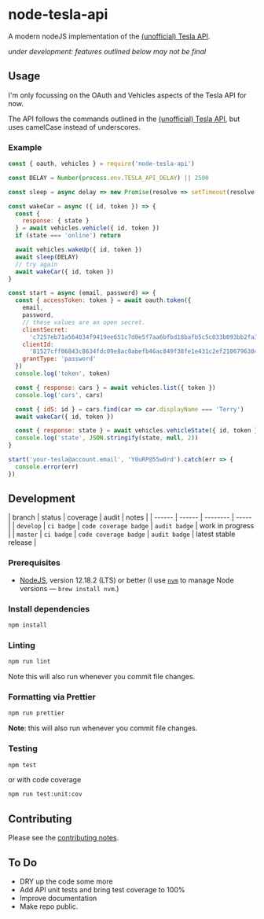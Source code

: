 # node-tesla-api

A modern nodeJS implementation of the [(unofficial) Tesla API](https://tesla-api.timdorr.com).

_under development: features outlined below may not be final_

## Usage

I'm only focussing on the OAuth and Vehicles aspects of the Tesla API for now.

The API follows the commands outlined in the [(unofficial) Tesla API](https://tesla-api.timdorr.com), but uses camelCase instead of underscores.

### Example

```js
const { oauth, vehicles } = require('node-tesla-api')

const DELAY = Number(process.env.TESLA_API_DELAY) || 2500

const sleep = async delay => new Promise(resolve => setTimeout(resolve, delay))

const wakeCar = async ({ id, token }) => {
  const {
    response: { state }
  } = await vehicles.vehicle({ id, token })
  if (state === 'online') return

  await vehicles.wakeUp({ id, token })
  await sleep(DELAY)
  // try again
  await wakeCar({ id, token })
}

const start = async (email, password) => {
  const { accessToken: token } = await oauth.token({
    email,
    password,
    // these values are an open secret.
    clientSecret:
      'c7257eb71a564034f9419ee651c7d0e5f7aa6bfbd18bafb5c5c033b093bb2fa3',
    clientId:
      '81527cff06843c8634fdc09e8ac0abefb46ac849f38fe1e431c2ef2106796384',
    grantType: 'password'
  })
  console.log('token', token)

  const { response: cars } = await vehicles.list({ token })
  console.log('cars', cars)

  const { idS: id } = cars.find(car => car.displayName === 'Terry')
  await wakeCar({ id, token })

  const { response: state } = await vehicles.vehicleState({ id, token })
  console.log('state', JSON.stringify(state, null, 2))
}

start('your-tesla@account.email', 'Y0uRP@55w0rd').catch(err => {
  console.error(err)
})
```

## Development

<!-- prettier-ignore -->
| branch | status | coverage | audit | notes |
| ------ | ------ | -------- | ----- |
| `develop` | `ci badge` | `code coverage badge` | `audit badge` | work in progress |
| `master`  | `ci badge` | `code coverage badge` | `audit badge` | latest stable release |

### Prerequisites

- [NodeJS](htps://nodejs.org), version 12.18.2 (LTS) or better (I use [`nvm`](https://github.com/creationix/nvm) to manage Node versions — `brew install nvm`.)

### Install dependencies

```sh
npm install
```

### Linting

```sh
npm run lint
```

Note this will also run whenever you commit file changes.

### Formatting via Prettier

```sh
npm run prettier
```

**Note**: this will also run whenever you commit file changes.

### Testing

```sh
npm test
```

or with code coverage

```sh
npm run test:unit:cov
```

## Contributing

Please see the [contributing notes](CONTRIBUTING.md).

## To Do

- DRY up the code some more
- Add API unit tests and bring test coverage to 100%
- Improve documentation
- Make repo public.
